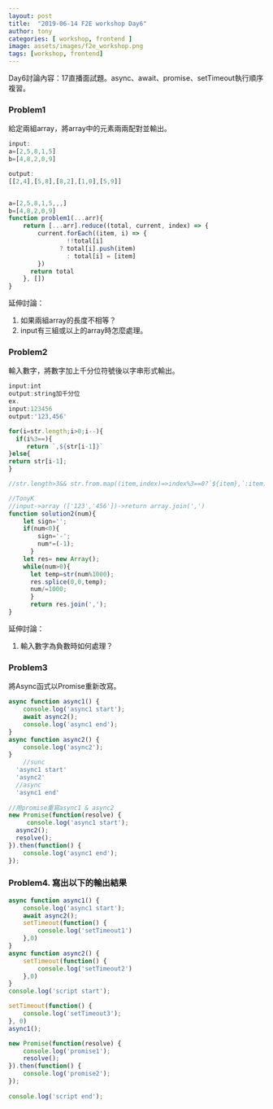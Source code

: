 ```yaml
---
layout: post
title:  "2019-06-14 F2E workshop Day6"
author: tony
categories: [ workshop, frontend ]
image: assets/images/f2e_workshop.png
tags: [workshop, frontend]
---
```

Day6討論內容：17直播面試題。async、await、promise、setTimeout執行順序複習。

### Problem1
給定兩組array，將array中的元素兩兩配對並輸出。
```javascript
input:
a=[2,5,8,1,5]
b=[4,8,2,0,9]

output:
[[2,4],[5,8],[8,2],[1,0],[5,9]]


a=[2,5,8,1,5,,,]
b=[4,8,2,0,9]
function problem1(...arr){
    return [...arr].reduce((total, current, index) => {
        current.forEach((item, i) => {
        		!!total[i] 
              ? total[i].push(item)
          		: total[i] = [item]
        })
      return total
    }, [])
}
```
延伸討論：
1. 如果兩組array的長度不相等？
2. input有三組或以上的array時怎麼處理。

### Problem2
輸入數字，將數字加上千分位符號後以字串形式輸出。
```javascript
input:int
output:string加千分位
ex.
input:123456
output:'123,456'

for(i=str.length;i>0;i--){
  if(i%3==){
     return `,${str[i-1]}`
}else{
return str[i-1];
}

//str.length>3&& str.from.map((item,index)=>index%3==0?`${item},`:item);

//TonyK
//input->array (['123','456'])->return array.join(',')
function solution2(num){ 
    let sign='';
    if(num<0){
        sign='-';
        num*=(-1);
      }
    let res= new Array();
    while(num>0){
      let temp=str(num%1000);
      res.splice(0,0,temp);
      num/=1000;
      }
      return res.join(',');
}
```
延伸討論：  
1. 輸入數字為負數時如何處理？

### Problem3
將Async函式以Promise重新改寫。
```javascript
async function async1() {
    console.log('async1 start');
    await async2();
    console.log('async1 end');           
}
async function async2() {
    console.log('async2');
}
	//sunc
  'async1 start'
  'async2'
  //async
  'async1 end'
  
//用promise重寫async1 & async2 
new Promise(function(resolve) {
     console.log('async1 start');
  async2();
  resolve();
}).then(function() {
    console.log('async1 end');
});
```

### Problem4. 寫出以下的輸出結果
```javascript
async function async1() {
    console.log('async1 start');
    await async2();
    setTimeout(function() {
        console.log('setTimeout1')
    },0)
}
async function async2() {
	setTimeout(function() {
		console.log('setTimeout2')
	},0)
}
console.log('script start');

setTimeout(function() {
    console.log('setTimeout3');
}, 0)
async1();

new Promise(function(resolve) {
    console.log('promise1');
    resolve();
}).then(function() {
    console.log('promise2');
});
  
console.log('script end');
```











  
